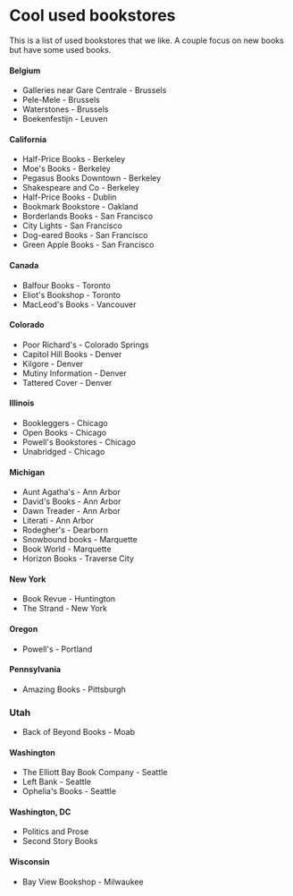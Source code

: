 # Cool used bookstores

This is a list of used bookstores that we like. A couple focus on
new books but have some used books.

#### Belgium

- Galleries near Gare Centrale - Brussels
- Pele-Mele - Brussels
- Waterstones - Brussels
- Boekenfestijn - Leuven

#### California

- Half-Price Books - Berkeley
- Moe's Books - Berkeley
- Pegasus Books Downtown - Berkeley
- Shakespeare and Co - Berkeley
- Half-Price Books - Dublin
- Bookmark Bookstore - Oakland
- Borderlands Books - San Francisco
- City Lights - San Francisco
- Dog-eared Books - San Francisco
- Green Apple Books - San Francisco

#### Canada

- Balfour Books - Toronto
- Eliot's Bookshop - Toronto
- MacLeod's Books - Vancouver

#### Colorado

- Poor Richard's - Colorado Springs
- Capitol Hill Books - Denver
- Kilgore - Denver
- Mutiny Information - Denver
- Tattered Cover - Denver

#### Illinois

- Bookleggers - Chicago
- Open Books - Chicago
- Powell's Bookstores - Chicago
- Unabridged - Chicago

#### Michigan

- Aunt Agatha's - Ann Arbor
- David's Books - Ann Arbor
- Dawn Treader - Ann Arbor
- Literati - Ann Arbor
- Rodegher's - Dearborn
- Snowbound books - Marquette
- Book World - Marquette
- Horizon Books - Traverse City

#### New York

- Book Revue - Huntington
- The Strand - New York

#### Oregon

- Powell's - Portland

#### Pennsylvania

- Amazing Books - Pittsburgh

### Utah

- Back of Beyond Books - Moab

#### Washington

- The Elliott Bay Book Company - Seattle
- Left Bank - Seattle
- Ophelia's Books - Seattle

#### Washington, DC

- Politics and Prose
- Second Story Books

#### Wisconsin

- Bay View Bookshop - Milwaukee
